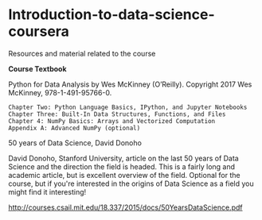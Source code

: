 # Introduction-to-data-science-coursera
Resources and material related to the course


**Course Textbook**

Python for Data Analysis by Wes McKinney (O’Reilly). Copyright 2017 Wes McKinney, 978-1-491-95766-0.

    Chapter Two: Python Language Basics, IPython, and Jupyter Notebooks
    Chapter Three: Built-In Data Structures, Functions, and Files
    Chapter 4: NumPy Basics: Arrays and Vectorized Computation
    Appendix A: Advanced NumPy (optional)
    
50 years of Data Science, David Donoho 

David Donoho, Stanford University, article on the last 50 years of Data Science and the direction the field is headed. This is a fairly long and academic article, but is excellent overview of the field. Optional for the course, but if you're interested in the origins of Data Science as a field you might find it interesting!

http://courses.csail.mit.edu/18.337/2015/docs/50YearsDataScience.pdf
